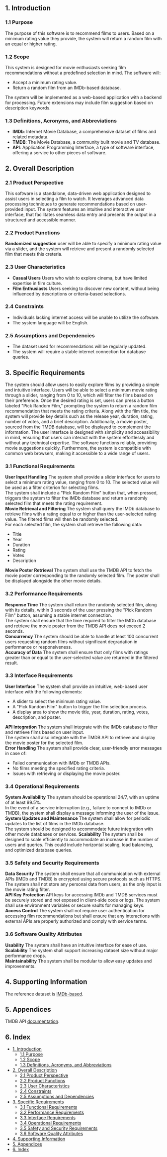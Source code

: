 ## 1. Introduction

### 1.1 Purpose
The purpose of this software is to recommend films to users. Based on a minimum rating value they provide, the system will return a random film with an equal or higher rating.

### 1.2 Scope
This system is designed for movie enthusiasts seeking film recommendations without a predefined selection in mind. The software will:
- Accept a minimum rating value.
- Return a random film from an IMDb-based database.

The system will be implemented as a web-based application with a backend for processing. Future extensions may include film suggestion based on description keywords.

### 1.3 Definitions, Acronyms, and Abbreviations
- **IMDb**: Internet Movie Database, a comprehensive dataset of films and related metadata.
- **TMDB**: The Movie Database, a community built movie and TV database.
- **API**: Application Programming Interface, a type of software interface, offering a service to other pieces of software. 

## 2. Overall Description
### 2.1 Product Perspective
This software is a standalone, data-driven web application designed to assist users in selecting a film to watch. It leverages advanced data processing techniques to generate recommendations based on user-provided input. The system features an intuitive and interactive user interface, that facilitates seamless data entry and presents the output in a structured and accessible manner.

### 2.2 Product Functions
**Randomized suggestion** user will be able to specify a minimum rating value via a slider, and the system will retrieve and present a randomly selected film that meets this creteria.

### 2.3 User Characteristics
- **Casual Users** Users who wish to explore cinema, but have limited expertise in film culture.
- **Film Enthusiasts** Users seeking to discover new content, without being influenced by descriptions or criteria-based selections.

### 2.4 Constraints
- Individuals lacking internet access will be unable to utilize the software.
- The system language will be English.

### 2.5 Assumptions and Dependencies
- The dataset used for recommendations will be regularly updated.
- The system will require a stable internet connection for database queries.

## 3. Specific Requirements
The system should allow users to easily explore films by providing a simple and intuitive interface. Users will be able to select a minimum movie rating through a slider, ranging from 0 to 10, which will filter the films based on their preference. Once the desired rating is set, users can press a button labeled "Pick Random Film," prompting the system to return a random film recommendation that meets the rating criteria. Along with the film title, the system will provide key details such as the release year, duration, rating, number of votes, and a brief description. Additionally, a movie poster, sourced from the TMDB database, will be displayed to complement the information.
The user interface is designed with simplicity and accessibility in mind, ensuring that users can interact with the system effortlessly and without any technical expertise. The software functions reliably, providing movie suggestions quickly. Furthermore, the system is compatible with common web browsers, making it accessible to a wide range of users.

### 3.1 Functional Requirements
**User Input Handling** The system shall provide a slider interface for users to select a minimum rating value, ranging from 0 to 10. The selected value will be used as a filter criterion for selecting films.  
The system shall include a "Pick Random Film" button that, when pressed, triggers the system to filter the IMDb database and return a randomly selected film that meets the rating requirement.  
**Movie Retrieval and Filtering** The system shall query the IMDb database to retrieve films with a rating equal to or higher than the user-selected rating value. The filtered films will then be randomly selected.  
For each selected film, the system shall retrieve the following data:
 - Title
 - Year
 - Duration
 - Rating
 - Votes
 - Description

**Movie Poster Retrieval** The system shall use the TMDB API to fetch the movie poster corresponding to the randomly selected film. The poster shall be displayed alongside the other movie details.

### 3.2 Performance Requirements
**Response Time** The system shall return the randomly selected film, along with its details, within 3 seconds of the user pressing the "Pick Random Film" button, assuming a stable internet connection.  
The system shall ensure that the time required to filter the IMDb database and retrieve the movie poster from the TMDB API does not exceed 2 seconds.  
**Concurrency** The system should be able to handle at least 100 concurrent users requesting random films without significant degradation in performance or responsiveness.  
**Accuracy of Data** The system shall ensure that only films with ratings greater than or equal to the user-selected value are returned in the filtered result.

### 3.3 Interface Requirements
**User Interface** The system shall provide an intuitive, web-based user interface with the following elements:
 - A slider to select the minimum rating value.
 - A "Pick Random Film" button to trigger the film selection process.
 - A display area to show the movie title, year, duration, rating, votes, description, and poster.

**API Integration** The system shall integrate with the IMDb database to filter and retrieve films based on user input.  
The system shall also integrate with the TMDB API to retrieve and display the movie poster for the selected film.  
**Error Handling** The system shall provide clear, user-friendly error messages in case of:
 - Failed communication with IMDb or TMDB APIs.
 - No films meeting the specified rating criteria.
 - Issues with retrieving or displaying the movie poster.

### 3.4 Operational Requirements
**System Availability** The system should be operational 24/7, with an uptime of at least 99.5%.  
In the event of a service interruption (e.g., failure to connect to IMDb or TMDB), the system shall display a message informing the user of the issue.  
**System Updates and Maintenance** The system shall allow for periodic updates to the list of films in the IMDb database.  
The system should be designed to accommodate future integration with other movie databases or services.
**Scalability** The system shall be designed to scale efficiently to accommodate an increase in the number of users and queries. This could include horizontal scaling, load balancing, and optimized database queries.

### 3.5 Safety and Security Requirements
**Data Security** The system shall ensure that all communication with external APIs (IMDb and TMDB) is encrypted using secure protocols such as HTTPS.  
The system shall not store any personal data from users, as the only input is the movie rating filter.  
**API Key Protection** API keys for accessing IMDb and TMDB services must be securely stored and not exposed in client-side code or logs. The system shall use environment variables or secure vaults for managing keys.  
**Access Control** The system shall not require user authentication for accessing film recommendations but shall ensure that any interactions with external APIs are properly authorized and comply with service terms.

### 3.6 Software Quality Attributes
**Usability** The system shall have an intuitive interface for ease of use.  
**Scalability** The system shall support increasing dataset size without major performance drops.  
**Maintainability** The system shall be modular to allow easy updates and improvements.  

## 4. Supporting Information
The reference dataset is [IMDb-based](https://www.kaggle.com/datasets/akashkotal/imbd-top-1000-with-description).

## 5. Appendices
TMDB API [documentation](https://developer.themoviedb.org/docs/getting-started).

## 6. Index
- [1. Introduction](#1-introduction)
  - [1.1 Purpose](#11-purpose)
  - [1.2 Scope](#12-scope)
  - [1.3 Definitions, Acronyms, and Abbreviations](#13-definitions-acronyms-and-abbreviations)
- [2. Overall Description](#2-overall-description)
  - [2.1 Product Perspective](#21-product-perspective)
  - [2.2 Product Functions](#22-product-functions)
  - [2.3 User Characteristics](#23-user-characteristics)
  - [2.4 Constraints](#24-constraints)
  - [2.5 Assumptions and Dependencies](#25-assumptions-and-dependencies)
- [3. Specific Requirements](#3-specific-requirements)
  - [3.1 Functional Requirements](#31-functional-requirements)
  - [3.2 Performance Requirements](#32-performance-requirements)
  - [3.3 Interface Requirements](#33-interface-requirements)
  - [3.4 Operational Requirements](#34-operational-requirements)
  - [3.5 Safety and Security Requirements](#35-safety-and-security-requirements)
  - [3.6 Software Quality Attributes](#36-software-quality-attributes)
- [4. Supporting Information](#4-supporting-information)
- [5. Appendices](#5-appendices)
- [6. Index](#6-index)
